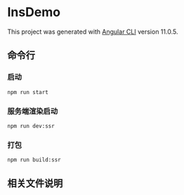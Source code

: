 # InsDemo

This project was generated with [Angular CLI](https://github.com/angular/angular-cli) version 11.0.5.

## 命令行

### 启动

``` npm run start ```

### 服务端渲染启动

``` npm run dev:ssr ```

### 打包

``` npm run build:ssr ```

## 相关文件说明
